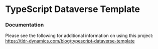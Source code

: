 # TypeScript Dataverse Template

### Documentation

Please see the following for additional information on using this project:
<https://tldr-dynamics.com/blog/typescript-dataverse-template>
